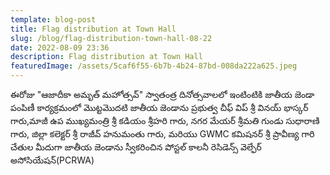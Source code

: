 ```yaml
---
template: blog-post
title: Flag distribution at Town Hall
slug: /blog/flag-distribution-town-hall-08-22
date: 2022-08-09 23:36
description: Flag distribution at Town Hall
featuredImage: /assets/5caf6f55-6b7b-4b24-87bd-008da222a625.jpeg
---
```

ఈరోజు "ఆజాదీకా అమృత్ మహోత్సవ్" స్వాతంత్ర దినోత్సవాలలో ఇంటింటికి జాతీయ జెండా పంపిణీ కార్యక్రమంలో మొట్టమొదటి జాతీయ జెండాను ప్రభుత్వ చీఫ్ విప్ శ్రీ వినయ్ భాస్కర్ గారు,మాజీ ఉప ముఖ్యమంత్రి శ్రీ కడియం శ్రీహరి గారు, నగర మేయర్ శ్రీమతి గుండు సుధారాణి గారు, జిల్లా కలెక్టర్ శ్రీ రాజీవ్ హనుమంతు గారు, మరియు GWMC కమిషనర్ శ్రీ ప్రావీణ్య గారి చేతుల మీదుగా జాతీయ జెండాను స్వీకరించిన పోస్టల్ కాలనీ రెసిడెన్స్ వెల్ఫేర్ అసోసియేషన్(PCRWA)